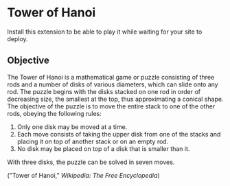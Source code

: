 # Tower of Hanoi

Install this extension to be able to play it while waiting for your site to deploy.

## Objective

The Tower of Hanoi is a mathematical game or puzzle consisting of three rods and a number of disks of various diameters, which can slide onto any rod. The puzzle begins with the disks stacked on one rod in order of decreasing size, the smallest at the top, thus approximating a conical shape. The objective of the puzzle is to move the entire stack to one of the other rods, obeying the following rules:

1. Only one disk may be moved at a time.
1. Each move consists of taking the upper disk from one of the stacks and placing it on top of another stack or on an empty rod.
1. No disk may be placed on top of a disk that is smaller than it.

With three disks, the puzzle can be solved in seven moves.

("Tower of Hanoi," _Wikipedia: The Free Encyclopedia_)

